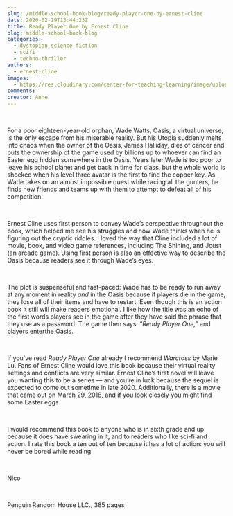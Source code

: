 ```yaml
---
slug: /middle-school-book-blog/ready-player-one-by-ernest-cline
date: 2020-02-29T13:44:23Z
title: Ready Player One by Ernest Cline
blog: middle-school-book-blog
categories:
  - dystopian-science-fiction
  - scifi
  - techno-thriller
authors:
  - ernest-cline
images:
  - https://res.cloudinary.com/center-for-teaching-learning/image/upload/v1637513063/Ready-Player-One.png.png
comments:
creator: Anne
---
```


<div class="wp-block-image"><figure class="alignleft size-large"/></div>
<!-- /wp:image --><br /><!-- wp:paragraph -->
<p>For a poor
eighteen-year-old orphan, Wade Watts, Oasis, a virtual universe, is the only
escape from his miserable reality. But his Utopia suddenly melts into chaos
when the owner of the Oasis, James Halliday, dies of cancer and puts the
ownership of the game used by billions up to whoever can find an Easter egg
hidden somewhere in the Oasis. Years later,Wade is too poor to leave
his school planet and get back in time for class, but the whole world is
shocked when his level three avatar is the first to find the copper key. As
Wade takes on an almost impossible quest while racing all the gunters, he finds
new friends and teams up with them to attempt to defeat all of his competition.</p>
<!-- /wp:paragraph --><br /><!-- wp:paragraph -->
<p>Ernest Cline uses first person to convey Wade’s perspective throughout the book, which helped me see his struggles and how Wade thinks when he is figuring out the cryptic riddles. I loved the way that Cline included a lot of movie, book, and video game references, including The Shining, and Joust (an arcade game). Using first person is also an effective way to describe the Oasis because readers see it through Wade’s eyes. </p>
<!-- /wp:paragraph --><br /><!-- wp:paragraph -->
<p>The plot is suspenseful
and fast-paced: Wade has to be ready to run away at any moment in reality <em>and</em>
in the Oasis because if players die in the game, they lose all of their items
and have to restart. Even though this is an action book it still will make
readers emotional. I like how the title was an echo of the first words players
see in the game after they have said the phrase that they use as a password.
The game then says  “<em>Ready Player One,” </em>and players enterthe
Oasis. </p>
<!-- /wp:paragraph --><br /><!-- wp:paragraph -->
<p>If you’ve read <em>Ready
Player One </em>already I recommend <em>Warcross </em>by Marie Lu. Fans of Ernest
Cline would love this book because their virtual reality settings and conflicts
are very similar. Ernest Cline’s first novel will leave you wanting this to be
a series — and you’re in luck because the sequel is expected to come out
sometime in late 2020. Additionally, there is a movie that came out on March 29, 2018, and if you look closely you might find
some Easter eggs. </p>
<!-- /wp:paragraph --><br /><!-- wp:paragraph -->
<p>I would recommend this
book to anyone who is in sixth grade and up because it does have swearing in
it, and to readers who like sci-fi and action. I rate this book a ten out of
ten because it has a lot of action: you will never be bored while
reading. </p>
<!-- /wp:paragraph --><br /><!-- wp:paragraph -->
<p>Nico</p>
<!-- /wp:paragraph --><br /><!-- wp:paragraph -->
<p>Penguin Random House LLC., 385 pages</p>
<!-- /wp:paragraph -->
